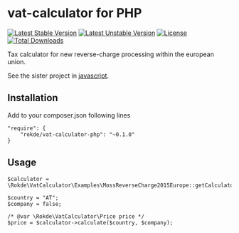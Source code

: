 # vat-calculator for PHP

[![Latest Stable Version](https://poser.pugx.org/rokde/vat-calculator-php/v/stable.svg)](https://packagist.org/packages/rokde/vat-calculator-php) [![Latest Unstable Version](https://poser.pugx.org/rokde/vat-calculator-php/v/unstable.svg)](https://packagist.org/packages/rokde/vat-calculator-php) [![License](https://poser.pugx.org/rokde/vat-calculator-php/license.svg)](https://packagist.org/packages/rokde/vat-calculator-php) [![Total Downloads](https://poser.pugx.org/rokde/vat-calculator-php/downloads.svg)](https://packagist.org/packages/rokde/vat-calculator-php)

Tax calculator for new reverse-charge processing within the european union.

See the sister project in [javascript](https://github.com/rokde/vat-calculator).

## Installation

Add to your composer.json following lines

	"require": {
		"rokde/vat-calculator-php": "~0.1.0"
	}
	
	
## Usage


	$calculator = \Rokde\VatCalculator\Examples\MossReverseCharge2015Europe::getCalculator('DE');

	$country = "AT";
	$company = false;

	/* @var \Rokde\VatCalculator\Price price */
	$price = $calculator->calculate($country, $company);
	

